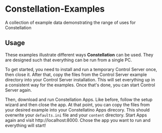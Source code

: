 # Constellation-Examples
A collection of example data demonstrating the range of uses for Constellation

## Usage
These examples illustrate different ways __**Constellation**__ can be used. They are designed such that everything can be run from a single PC.

To get started, you need to install and run a temporary Control Server once, then close it. After that, copy the files from the Control Server example directory into your Control Server installation. This will set everything up in a consistent way for the examples. Once that's done, you can start Control Server again.

Then, download and run Constellation Apps. Like before, follow the setup wizard and then close the app. At that point, you can copy the files from your desired example into your Constellatino Apps direcory. This should overwrite your `defaults.ini` file and your `content` directory. Start Apps again and visit http://localhost:8000. Chose the app you want to run and everything will start!